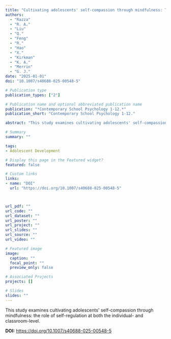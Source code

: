 ```yaml
---
title: "Cultivating adolescents' self-compassion through mindfulness: The role of self-regulation at both the individual- and classroom-level"
authors:
  - "Razza"
  - "R. A."
  - "Liu"
  - "Q."
  - "Feng"
  - "R."
  - "Hao"
  - "X."
  - "Kirkman"
  - "K. A."
  - "Merrin"
  - "G. J."
date: "2025-01-01"
doi: "10.1007/s40688-025-00548-5"

# Publication type
publication_types: ["2"]

# Publication name and optional abbreviated publication name
publication: "*Contemporary School Psychology 1-12.*"
publication_short: "Contemporary School Psychology 1-12."

abstract: "This study examines cultivating adolescents' self-compassion through mindfulness: the role of self-regulation at both the individual- and classroom-level."

# Summary
summary: ""

tags:
- Adolescent Development

# Display this page in the Featured widget?
featured: false

# Custom links
links:
- name: "DOI"
  url: "https://doi.org/10.1007/s40688-025-00548-5"



url_pdf: ""
url_code: ""
url_dataset: ""
url_poster: ""
url_project: ""
url_slides: ""
url_source: ""
url_video: ""

# Featured image
image:
  caption: ""
  focal_point: ""
  preview_only: false

# Associated Projects
projects: []

# Slides
slides: ""
---
```


This study examines cultivating adolescents' self-compassion through mindfulness: the role of self-regulation at both the individual- and classroom-level.



**DOI:** https://doi.org/10.1007/s40688-025-00548-5

